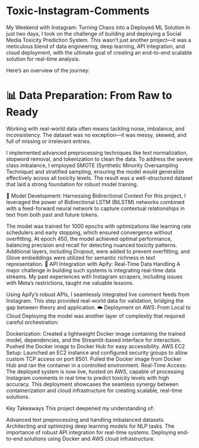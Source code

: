 # Toxic-Instagram-Comments

My Weekend with Instagram: Turning Chaos into a Deployed ML Solution
In just two days, I took on the challenge of building and deploying a Social Media Toxicity Prediction System. This wasn’t just another project—it was a meticulous blend of data engineering, deep learning, API integration, and cloud deployment, with the ultimate goal of creating an end-to-end scalable solution for real-time analysis.

Here’s an overview of the journey:

# 📊 Data Preparation: From Raw to Ready
Working with real-world data often means tackling noise, imbalance, and inconsistency. The dataset was no exception—it was messy, skewed, and full of missing or irrelevant entries.

I implemented advanced preprocessing techniques like text normalization, stopword removal, and tokenization to clean the data.
To address the severe class imbalance, I employed SMOTE (Synthetic Minority Oversampling Technique) and stratified sampling, ensuring the model would generalize effectively across all toxicity levels.
The result was a well-structured dataset that laid a strong foundation for robust model training.

🧠 Model Development: Harnessing Bidirectional Context
For this project, I leveraged the power of Bidirectional LSTM (BiLSTM) networks combined with a feed-forward neural network to capture contextual relationships in text from both past and future tokens.

The model was trained for 1000 epochs with optimizations like learning rate schedulers and early stopping, which ensured convergence without overfitting.
At epoch 450, the model achieved optimal performance, balancing precision and recall for detecting nuanced toxicity patterns.
Additional layers, including Dropout, were added to prevent overfitting, and Glove embeddings were utilized for semantic richness in text representation.
🔗 API Integration with Apify: Real-Time Data Handling
A major challenge in building such systems is integrating real-time data streams. My past experiences with Instagram scrapers, including issues with Meta’s restrictions, taught me valuable lessons.

Using Apify’s robust APIs, I seamlessly integrated live comment feeds from Instagram.
This step provided real-world data for validation, bridging the gap between theory and application.
☁️ Deployment on AWS: From Local to Cloud
Deploying the model was another layer of complexity that required careful orchestration:

Dockerization:
Created a lightweight Docker image containing the trained model, dependencies, and the Streamlit-based interface for interaction.
Pushed the Docker image to Docker Hub for easy accessibility.
AWS EC2 Setup:
Launched an EC2 instance and configured security groups to allow custom TCP access on port 8501.
Pulled the Docker image from Docker Hub and ran the container in a controlled environment.
Real-Time Access:
The deployed system is now live, hosted on AWS, capable of processing Instagram comments in real time to predict toxicity levels with high accuracy.
This deployment showcases the seamless synergy between containerization and cloud infrastructure for creating scalable, real-time solutions.

Key Takeaways
This project deepened my understanding of:

Advanced text preprocessing and handling imbalanced datasets.
Architecting and optimizing deep learning models for NLP tasks.
The importance of robust API integration for real-time systems.
Deploying end-to-end solutions using Docker and AWS cloud infrastructure.
